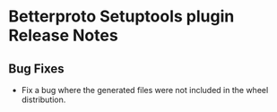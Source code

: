 # Betterproto Setuptools plugin Release Notes

## Bug Fixes

- Fix a bug where the generated files were not included in the wheel distribution.
